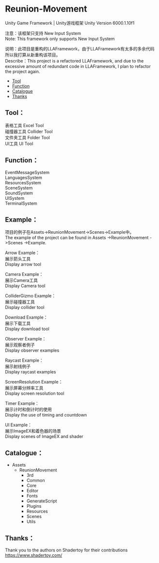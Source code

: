 # Reunion-Movement
Unity Game Framework | Unity游戏框架
Unity Version 6000.1.10f1

注意：该框架只支持 New Input System<br>
Note: This framework only supports New Input System<br>

说明：此项目是重构的LLAFramework，由于LLAFramework有太多的多余代码所以我打算从新重构该项目。<br>
Describe：This project is a refactored LLAFramework, and due to the excessive amount of redundant code in LLAFramework, I plan to refactor the project again.<br>

- [Tool](#Tool)
- [Function](#Function)
- [Catalogue](#Catalogue)
- [Thanks](#Thanks)

## Tool：<a name="Tool"></a>
表格工具 Excel Tool<br>
碰撞器工具 Collider Tool<br>
文件夹工具 Folder Tool<br>
UI工具 UI Tool<br>

## Function：<a name="Function"></a>
EventMessageSystem<br>
LanguagesSystem<br>
ResourcesSystem<br>
SceneSystem<br>
SoundSystem<br>
UISystem<br>
TerminalSystem<br>

## Example：<a name="Example"></a>
项目的例子在Assets->ReunionMovement->Scenes->Example中。<br>
The example of the project can be found in Assets ->ReunionMovement ->Scenes ->Example.

Arrow Example：<br>
展示箭头工具<br>
Display arrow tool<br>

Camera Example：<br>
展示Camera工具<br>
Display Camera tool<br>

ColliderGizmo Example：<br>
展示碰撞器工具<br>
Display collider tool<br>

Download Example：<br>
展示下载工具<br>
Display download tool<br>

Observer Example：<br>
展示观察者例子<br>
Display observer examples<br>

Raycast Example：<br>
展示射线例子<br>
Display raycast examples<br>

ScreenResolution Example：<br>
展示屏幕分辨率工具<br>
Display screen resolution tool<br>

Timer Example：<br>
展示计时和倒计时的使用<br>
Display the use of timing and countdown<br>

UI Example：<br>
展示ImageEX和着色器的场景<br>
Display scenes of ImageEX and shader<br>

## Catalogue：<a name="Catalogue"></a>
- Assets
  - ReunionMovement
    - 3rd
    - Common
    - Core
    - Editor
    - Fonts
    - GenerateScript
    - Plugins
    - Resources
    - Scenes
    - Utils

## Thanks：<a name="Thanks"></a>
Thank you to the authors on Shadertoy for their contributions<br>
https://www.shadertoy.com/<br>